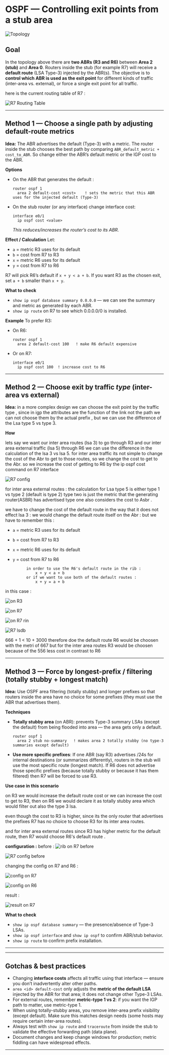 # OSPF — Controlling exit points from a stub area



![Topology](ospf-stub.png)

## Goal

In the topology above there are **two ABRs (R3 and R6)** between **Area 2 (stub)** and **Area 0**. Routers inside the stub (for example R7) will receive a **default route** (LSA Type-3) injected by the ABR(s). The objective is to **control which ABR is used as the exit point** for different kinds of traffic (inter-area vs. external), or force a single exit point for all traffic.

here is the current routing table of R7 :

![R7 Routing Table](R7-rib-v1.png)

---

## Method 1 — Choose a single path by adjusting default-route metrics

**Idea:** The ABR advertises the default (Type-3) with a metric. The router inside the stub chooses the best path by comparing `ABR_default_metric + cost_to_ABR`. So change either the ABR’s default metric or the IGP cost to the ABR.

**Options**

* On the ABR that generates the default :

  ```
  router ospf 1
    area 2 default-cost <cost>    ! sets the metric that this ABR uses for the injected default (Type-3)
  ```
* On the stub router (or any interface) change interface cost:

  ```
  interface e0/1
    ip ospf cost <value>
  ```

  *This reduces/increases the router’s cost to its ABR.*

**Effect / Calculation**
Let:

* `a` = metric R3 uses for its default
* `b` = cost from R7 to R3
* `x` = metric R6 uses for its default
* `y` = cost from R7 to R6

R7 will pick R6’s default if `x + y < a + b`.
If you want R3 as the chosen exit, set `a + b` smaller than `x + y`.

**What to check**

* `show ip ospf database summary 0.0.0.0`  — we can see the summary and metric as generated by each ABR.
* `show ip route` on R7 to see which 0.0.0.0/0 is installed.



**Example**
To prefer R3:

* On R6:

  ```
  router ospf 1
    area 2 default-cost 100   ! make R6 default expensive
  ```
* Or on R7:

  ```
  interface e0/1
    ip ospf cost 100  ! increase cost to R6
  ```

---

## Method 2 — Choose exit by traffic *type* (inter-area vs external)

**Idea:** in a  more complex design we can choose the exit point by the traffic type , since in igp the attributes are the function of the link not the path we can not choose them by the actual prefix , but we can use the difference of the Lsa type 5 vs type 3.

**How**

lets say we want our inter area routes (lsa 3) to go through R3 and our inter area external traffic (lsa 5) through R6
	we can use the difference in the calculation of the lsa 3 vs lsa 5.
	for inter area traffic its not simple to change the cost of the Abr to get to those routes, so we change the cost to get to the Abr.
	so we increase the cost of getting to R6 by the ip ospf cost command on R7 interface 

![R7 config](R7-link-cost-change.png)

for inter area external routes :
		the calculation for Lsa type 5 is either type 1 vs type 2 (default is type 2)
	type two is just the metric that the generating router(ASBR) has advertised 
	type one also considers the cost to Asbr .

we have to change the cost of the default route in the way that it does not effect lsa 3 :
we would change the default route itself on the Abr :
but we have to remember this :

* `a` = metric R3 uses for its default
* `b` = cost from R7 to R3
* `x` = metric R6 uses for its default
* `y` = cost from R7 to R6
			
			in order to use the R6's default route in the rib :
				x + y < a + b
			or if we want to use both of the default routes :
				x + y = a + b

in this case :

![on R3](R3-changing-default-cost.png)

![on R7](R7-abr's-v1.png)

![on R7 rin](R7-rib-v2.png)

![R7 lsdb](R7-lsdb.png)

666 + 1 < 10 + 3000 therefore doe the default route R6 would be choosen with the metri of 667
but for the inter area routes R3 would be choosen because of the 556 less cost in contrast to R6 

---

## Method 3 — Force by longest-prefix / filtering (totally stubby + longest match)

**Idea:** Use OSPF area filtering (totally stubby) and longer prefixes so that routers inside the area have no choice for some prefixes (they must use the ABR that advertises them).

**Techniques**

* **Totally stubby area** (on ABR): prevents Type-3 summary LSAs (except the default) from being flooded into area — the area gets only a default. 

  ```
  router ospf 1
    area 2 stub no-summary   ! makes area 2 totally stubby (no type-3 summaries except default)
  ```
* **Use more specific prefixes**: If one ABR (say R3) advertises /24s for internal destinations (or summarizes differently), routers in the stub will use the most specific route (longest match). If R6 does not advertise those specific prefixes (because totally stubby or because it has them filtered) then R7 will be forced to use R3.

**Use case in this scenario**

on R3 we would increase the default route cost or we can increase the cost to get to R3, 
then on R6 we would declare it as totally stubby area which would filter out also the type 3 lsa.
		
even though the cost to R3 is higher, since its the only router that advertises the prefixes R7 has no choice to choose R3 for its inter area routes.

and for inter area external routes since R3 has higher metric for the default route, then R7 would choose R6's default route .

**configuration :**
before :
![rib on R7 before ](wqdqwdqd.png)

![R7 config before](wqdqwdqd2.png)

changing the config on R7 and R6 :

![config on R7](wqdqwdqd3.png)

![config on R6](wqdqwdqd4.png)

result :

![result on R7](wqdqwdqd5.png)


**What to check**

* `show ip ospf database summary` — the presence/absence of Type-3 LSAs.
* `show ip ospf interface` and `show ip ospf` to confirm ABR/stub behavior.
* `show ip route` to confirm prefix installation.

---



---

## Gotchas & best practices

* Changing **interface costs** affects all traffic using that interface — ensure you don’t inadvertently alter other paths.
* `area <id> default-cost` only adjusts the **metric of the default LSA** injected by the ABR for that area; it does not change other Type-3 LSAs.
* For external routes, remember **metric-type 1 vs 2**: if you want the IGP path to matter, use metric-type 1.
* When using totally-stubby areas, you remove inter-area prefix visibility (except default). Make sure this matches design needs (some hosts may require certain inter-area routes).
* Always test with `show ip route` and `traceroute` from inside the stub to validate the effective forwarding path (data plane).
* Document changes and keep change windows for production; metric fiddling can have widespread effects.

---


